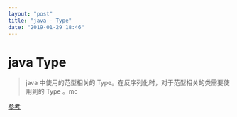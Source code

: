 ```yaml
---
layout: "post"
title: "java - Type"
date: "2019-01-29 18:46"
---
```


# java Type

> java 中使用的范型相关的 Type。在反序列化时，对于范型相关的类需要使用到的 Type 。mc

[参考](https://blog.csdn.net/u011983531/article/details/80295479)
